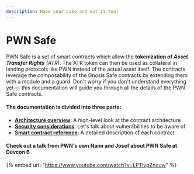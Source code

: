 ```yaml
---
description: Have your cake and eat it too!
---
```


# PWN Safe

PWN Safe is a set of smart contracts which allow the **tokenization of&#x20;**_**Asset Transfer Rights** (ATR)_. The ATR token can then be used as collateral in lending protocols like PWN instead of the actual asset itself. The contracts leverage the composability of the Gnosis Safe contracts by extending them with a module and a guard. Don't worry if you don't understand everything yet — this documentation will guide you through all the details of the PWN Safe contracts.

#### **The documentation is divided into three parts:**&#x20;

* [**Architecture overview**](architecture.md): A high-level look at the contract architecture
* [**Security considerations**](security-considerations.md): Let's talk about vulnerabilities to be aware of
* [**Smart contract reference**](smart-contract-reference/): A detailed description of each contract

#### Check out a talk from PWN's own Naim and Josef about PWN Safe at Devcon 6

{% embed url="https://www.youtube.com/watch?v=LPTivpZncuw" %}
